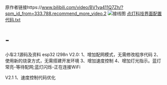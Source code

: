 原作者链接https://www.bilibili.com/video/BV1ya411Q7Zh/?spm_id_from=333.788.recommend_more_video.2
![接线图](https://user-images.githubusercontent.com/34038936/215248605-80b88f99-7498-459f-b13d-9e4523e1b12c.jpg)
[点灯科技界面配置代码.txt](https://github.com/652436962/-/files/10526047/default.txt)

# -
小车2.1源码及资料 esp32 l298n
V2.0:
1、增加配网模式，无需修改程序代码
2、使用新的烧录方式，无需搭建开发环境
3、增加速度控制
4、增加灯光指示。蓝灯常亮-等待配网;蓝灯闪烁-正在连接WiFi

V2.1
1、速度控制代码优化
